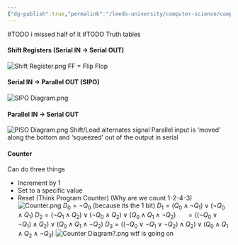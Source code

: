 ```yaml
---
{"dg-publish":true,"permalink":"/leeds-university/computer-science/compulsory-modules/computer-processors/memory/"}
---
```


#TODO i missed half of it
#TODO Truth tables
#### Shift Registers (Serial IN $\rightarrow$ Serial OUT)
![Shift Register.png](/img/user/Leeds%20University/Computer%20Science/Compulsory%20Modules/Computer%20Processors/images/Shift%20Register.png)
FF = Flip Flop
#### Serial IN $\rightarrow$ Parallel OUT (SIPO)
![SIPO Diagram.png](/img/user/Leeds%20University/Computer%20Science/Compulsory%20Modules/Computer%20Processors/images/SIPO%20Diagram.png)
#### Parallel IN $\rightarrow$ Serial OUT
![PISO Diagram.png](/img/user/Leeds%20University/Computer%20Science/Compulsory%20Modules/Computer%20Processors/images/PISO%20Diagram.png)
Shift/Load alternates signal
Parallel input is ‘moved’ along the bottom and ‘squeezed’ out of the output in serial
#### Counter
Can do three things
- Increment by 1
- Set to a specific value
- Reset
(Think Program Counter)
(Why are we count 1-2-4-3)
![Counter.png](/img/user/Leeds%20University/Computer%20Science/Compulsory%20Modules/Computer%20Processors/images/Counter.png)
$D_{0}=\neg Q_{0}$ (because its the 1 bit)
$D_{1}=(Q_{0} \land \neg{Q_{1}}) \lor (\neg{Q_{0}}\land Q_{1})$
$D_{2}=(\neg{Q_{1}}\land Q_{2})\lor(\neg{Q_{0}}\land Q_{2})\lor(Q_{0}\land Q_{1} \land \neg{Q_2})$
$\ \ \ \ \ =((\neg{Q_{0}}\lor \neg Q_{1})\land Q_{2}) \lor (Q_{0}\land Q_{1}\land \neg{Q_{2}})$
$D_{3}=((\neg{Q_{0}}\lor\neg{Q_{1}}\lor\neg{Q_{2}})\land Q_{2})\lor(Q_{0} \land Q_{1} \land Q_{2} \land \neg{Q_{3}})$
![Counter Diagram?.png](/img/user/Leeds%20University/Computer%20Science/Compulsory%20Modules/Computer%20Processors/images/Counter%20Diagram?.png)
wtf is going on
